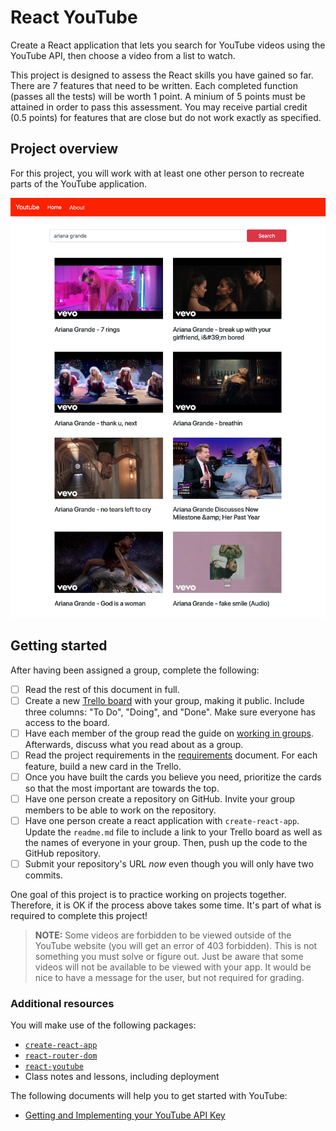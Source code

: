 # React YouTube

Create a React application that lets you search for YouTube videos using the YouTube API, then choose a video from a list to watch.

This project is designed to assess the React skills you have gained so far.
There are 7 features that need to be written. Each completed function (passes all the tests) will be worth 1 point.
A minium of 5 points must be attained in order to pass this assessment.
You may receive partial credit (0.5 points) for features that are close but do not work exactly as specified.

## Project overview

For this project, you will work with at least one other person to recreate parts of the YouTube application.

![](./assets/home-2.png)

## Getting started

After having been assigned a group, complete the following:

- [ ] Read the rest of this document in full.
- [ ] Create a new [Trello board](https://trello.com/) with your group, making it public. Include three columns: "To Do", "Doing", and "Done". Make sure everyone has access to the board.
- [ ] Have each member of the group read the guide on [working in groups](./docs/working-in-groups.md). Afterwards, discuss what you read about as a group.
- [ ] Read the project requirements in the [requirements](./docs/requirements.md) document. For each feature, build a new card in the Trello.
- [ ] Once you have built the cards you believe you need, prioritize the cards so that the most important are towards the top.
- [ ] Have one person create a repository on GitHub. Invite your group members to be able to work on the repository.
- [ ] Have one person create a react application with `create-react-app`. Update the `readme.md` file to include a link to your Trello board as well as the names of everyone in your group. Then, push up the code to the GitHub repository.
- [ ] Submit your repository's URL _now_ even though you will only have two commits.

One goal of this project is to practice working on projects together. Therefore, it is OK if the process above takes some time. It's part of what is required to complete this project!

> **NOTE:** Some videos are forbidden to be viewed outside of the YouTube website (you will get an error of 403 forbidden). This is not something you must solve or figure out. Just be aware that some videos will not be available to be viewed with your app. It would be nice to have a message for the user, but not required for grading. 

### Additional resources

You will make use of the following packages:

- [`create-react-app`](https://www.npmjs.com/package/create-react-app)
- [`react-router-dom`](https://www.npmjs.com/package/react-router-dom)
- [`react-youtube`](https://www.npmjs.com/package/react-youtube)
- Class notes and lessons, including deployment

The following documents will help you to get started with YouTube:

- [Getting and Implementing your YouTube API Key](./docs/youtube-api-key.md)
